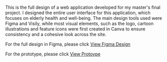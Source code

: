 This is the full design of a web application developed for my master\'s final project. I designed the entire user interface for this application, which focuses on elderly health and well-being. The main design tools used were Figma and Visily, while most visual elements, such as the logo, cartoon illustrations and feature icons were first created in Canva to ensure consistency and a cohesive look across the site.

For the full design in Figma, please click [View Figma Design](https://www.figma.com/design/Nb5e4uVmOltqDEkDuVhtnx/SilverSerenitySpace?node-id=0-1&t=vN3E4iLnev0y249m-1)

For the prototype, please click [View Protoype](https://www.figma.com/proto/Nb5e4uVmOltqDEkDuVhtnx/SilverSerenitySpace?node-id=1-2&t=UClxvnjucwfcgbCq-1&scaling=scale-down&content-scaling=fixed&page-id=0%3A1&starting-point-node-id=1%3A3170)
